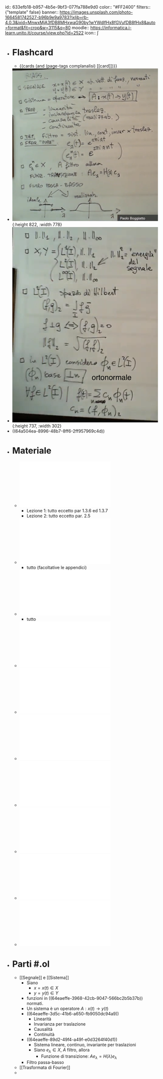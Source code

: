 id:: 633efb18-b957-4b5e-9bf3-077fa788e9d0
color:: "#FF2400"
filters:: {"template" false}
banner:: https://images.unsplash.com/photo-1664581742527-b96b9e9a9783?ixlib=rb-4.0.3&ixid=MnwxMjA3fDB8MHxwaG90by1wYWdlfHx8fGVufDB8fHx8&auto=format&fit=crop&w=3115&q=80
moodle:: https://informatica.i-learn.unito.it/course/view.php?id=2522
icon:: ∫

- # Flashcard
	- {{cards (and (page-tags complanalisi) [[card]])}}
- ![image.png](../assets/image_1688498520498_0.png){:height 822, :width 778}
- ![image.png](../assets/image_1688499834986_0.png){:height 737, :width 302}
- ((64a504ea-8996-48b7-8ff6-2ff957969c4d))
- # Materiale
	- ![Gasquet-Witomski](../assets/gasquet-witomski_annotato.pdf)
		- Lezione 1: tutto eccetto par 1.3.6 ed 1.3.7
		- Lezione 2: tutto eccetto par. 2.5
	- ![Note su Trasformata di Fourier e Filtri di Segnali](../assets/trasf_fourier_filtri.pdf)
		- tutto (facoltative le appendici)
	- ![Trasformata di Gabor](../assets/trasf_gabor.pdf)
		- tutto
	- ![Numeri complessi - dispense](../assets/num_complessi_dispense.pdf)
	- ![Numeri complessi - appunti](../assets/num_complessi_appunti.pdf)
	- ![Appunti 28/09/22 - Filtro RC](../assets/Appunti220928.pdf)
	- ![Appunti 11/10/22](../assets/Appunti221011.pdf)
	- ![Appunti 13/10/22](../assets/Appunti221013.pdf)
	- ![Appunti Spazi Normati](../assets/AppuntiSpaziNormati.pdf)
	- ![Appunti](../assets/appunti.pdf)
- # Parti #.ol
	- [[Segnale]] e [[Sistema]]
		- Siano
			- $x = x(t) \in X$
			- $y = y(t) \in Y$
		- funzioni in ((64eaeffe-3968-42cb-9047-566bc2b5b37b)) normati.
		- Un sistema è un operatore $A: x(t) \rightarrow y(t)$
		- ((64eaeffe-3d5c-41b6-a650-fb9050dc94a9))
			- Linearità
			- Invarianza per traslazione
			- Causalità
			- Continuità
		- ((64eaeffe-89d2-49f4-a49f-e0d3264f40d1))
			- Sistema lineare, continuo, invariante per traslazioni
			- Siano $e_\lambda \in X$, $A$ filtro, allora
				- Funzione di transizione: $Ae_\lambda = H(\lambda)e_\lambda$
		- Filtro passa-basso
	- [[Trasformata di Fourier]]
	-